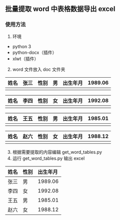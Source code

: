 ## 批量提取 word 中表格数据导出 excel

### 使用方法

1. 环境
  - python 3
  - python-docx（插件）
  - xlwt（插件）

2. word 文件放入 doc 文件夹

| 姓名 | 张三 | 性别 | 男 | 出生年月 | 1989.06 |
| - | :- | :- | :- | :- | :- |
|  |  |  |  |  |  |

| 姓名 | 李四 | 性别 | 女 | 出生年月 | 1992.08 |
| - | :- | :- | :- | :- | :- |
|  |  |  |  |  |  |

| 姓名 | 王五 | 性别 | 男 | 出生年月 | 1985.01 |
| - | :- | :- | :- | :- | :- |
|  |  |  |  |  |  |

| 姓名 | 赵六 | 性别 | 女 | 出生年月 | 1988.12 |
| - | :- | :- | :- | :- | :- |
|  |  |  |  |  |  |

3. 根据需要提取的内容编辑 get_word_tables.py
4. 运行 get_word_tables.py 输出 excel


| 姓名 | 性别 | 出生年月 |
| - | :- | :- |
| 张三 | 男 | 1989.06 |
| 李四 | 女 | 1992.08 |
| 王五 | 男 | 1985.01 |
| 赵六 | 女 | 1988.12 |
